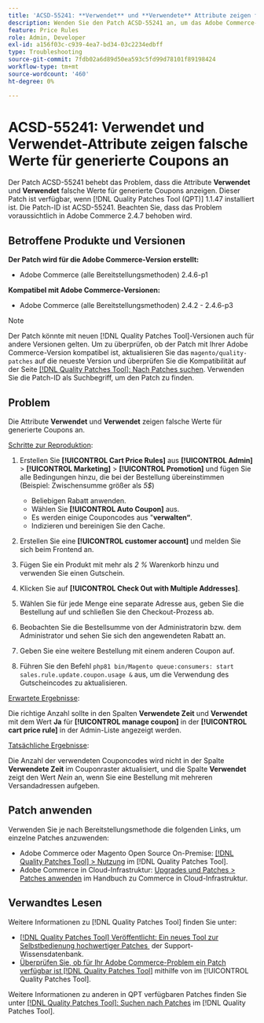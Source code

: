 ```yaml
---
title: 'ACSD-55241: **Verwendet** und **Verwendete** Attribute zeigen falsche Werte für generierte Coupons an'
description: Wenden Sie den Patch ACSD-55241 an, um das Adobe Commerce-Problem zu beheben, bei dem die Attribute **Verwendet** und **Verwendet** falsche Werte für generierte Coupons anzeigen
feature: Price Rules
role: Admin, Developer
exl-id: a156f03c-c939-4ea7-bd34-03c2234edbff
type: Troubleshooting
source-git-commit: 7fdb02a6d89d50ea593c5fd99d78101f89198424
workflow-type: tm+mt
source-wordcount: '460'
ht-degree: 0%

---
```


# ACSD-55241: **Verwendet** und **Verwendet**-Attribute zeigen falsche Werte für generierte Coupons an

Der Patch ACSD-55241 behebt das Problem, dass die Attribute **Verwendet** und **Verwendet** falsche Werte für generierte Coupons anzeigen. Dieser Patch ist verfügbar, wenn [!DNL Quality Patches Tool (QPT)] 1.1.47 installiert ist. Die Patch-ID ist ACSD-55241. Beachten Sie, dass das Problem voraussichtlich in Adobe Commerce 2.4.7 behoben wird.

## Betroffene Produkte und Versionen

**Der Patch wird für die Adobe Commerce-Version erstellt:**

* Adobe Commerce (alle Bereitstellungsmethoden) 2.4.6-p1

**Kompatibel mit Adobe Commerce-Versionen:**

* Adobe Commerce (alle Bereitstellungsmethoden) 2.4.2 - 2.4.6-p3

>[!NOTE]
>
>Der Patch könnte mit neuen [!DNL Quality Patches Tool]-Versionen auch für andere Versionen gelten. Um zu überprüfen, ob der Patch mit Ihrer Adobe Commerce-Version kompatibel ist, aktualisieren Sie das `magento/quality-patches` auf die neueste Version und überprüfen Sie die Kompatibilität auf der Seite [[!DNL Quality Patches Tool]: Nach Patches suchen](https://experienceleague.adobe.com/tools/commerce-quality-patches/index.html?lang=de). Verwenden Sie die Patch-ID als Suchbegriff, um den Patch zu finden.

## Problem

Die Attribute **Verwendet** und **Verwendet** zeigen falsche Werte für generierte Coupons an.

<u>Schritte zur Reproduktion</u>:

1. Erstellen Sie **[!UICONTROL Cart Price Rules]** aus **[!UICONTROL Admin]** > **[!UICONTROL Marketing]** > **[!UICONTROL Promotion]** und fügen Sie alle Bedingungen hinzu, die bei der Bestellung übereinstimmen (Beispiel: Zwischensumme größer als *5$*)

   * Beliebigen Rabatt anwenden.
   * Wählen Sie **[!UICONTROL Auto Coupon]** aus.
   * Es werden einige Couponcodes aus &quot;**verwalten“**.
   * Indizieren und bereinigen Sie den Cache.

1. Erstellen Sie eine **[!UICONTROL customer account]** und melden Sie sich beim Frontend an.
1. Fügen Sie ein Produkt mit mehr als *2 %* Warenkorb hinzu und verwenden Sie einen Gutschein.
1. Klicken Sie auf **[!UICONTROL Check Out with Multiple Addresses]**.
1. Wählen Sie für jede Menge eine separate Adresse aus, geben Sie die Bestellung auf und schließen Sie den Checkout-Prozess ab.
1. Beobachten Sie die Bestellsumme von der Administratorin bzw. dem Administrator und sehen Sie sich den angewendeten Rabatt an.
1. Geben Sie eine weitere Bestellung mit einem anderen Coupon auf.
1. Führen Sie den Befehl `php81 bin/Magento queue:consumers: start sales.rule.update.coupon.usage &` aus, um die Verwendung des Gutscheincodes zu aktualisieren.

<u>Erwartete Ergebnisse</u>:

Die richtige Anzahl sollte in den Spalten **Verwendete Zeit** und **Verwendet** mit dem Wert **Ja** für **[!UICONTROL manage coupon]** in der **[!UICONTROL cart price rule]** in der Admin-Liste angezeigt werden.

<u>Tatsächliche Ergebnisse</u>:

Die Anzahl der verwendeten Couponcodes wird nicht in der Spalte **Verwendete Zeit** im Couponraster aktualisiert, und die Spalte **Verwendet** zeigt den Wert *Nein* an, wenn Sie eine Bestellung mit mehreren Versandadressen aufgeben.

## Patch anwenden

Verwenden Sie je nach Bereitstellungsmethode die folgenden Links, um einzelne Patches anzuwenden:

* Adobe Commerce oder Magento Open Source On-Premise: [[!DNL Quality Patches Tool] > Nutzung](/help/tools/quality-patches-tool/usage.md) im [!DNL Quality Patches Tool].
* Adobe Commerce in Cloud-Infrastruktur: [Upgrades und Patches > Patches anwenden](https://experienceleague.adobe.com/docs/commerce-cloud-service/user-guide/develop/upgrade/apply-patches.html?lang=de) im Handbuch zu Commerce in Cloud-Infrastruktur.

## Verwandtes Lesen

Weitere Informationen zu [!DNL Quality Patches Tool] finden Sie unter:

* [[!DNL Quality Patches Tool] Veröffentlicht: Ein neues Tool zur Selbstbedienung hochwertiger Patches &#x200B;](https://experienceleague.adobe.com/de/docs/commerce-operations/tools/quality-patches-tool/quality-patches-tool-to-self-serve-quality-patches) der Support-Wissensdatenbank.
* [Überprüfen Sie, ob für Ihr Adobe Commerce-Problem ein Patch verfügbar ist [!DNL Quality Patches Tool]](/help/tools/quality-patches-tool/patches-available-in-qpt/check-patch-for-magento-issue-with-magento-quality-patches.md) mithilfe von im [!UICONTROL Quality Patches Tool].


Weitere Informationen zu anderen in QPT verfügbaren Patches finden Sie unter [[!DNL Quality Patches Tool]: Suchen nach Patches](https://experienceleague.adobe.com/tools/commerce-quality-patches/index.html?lang=de) im [!DNL Quality Patches Tool].
